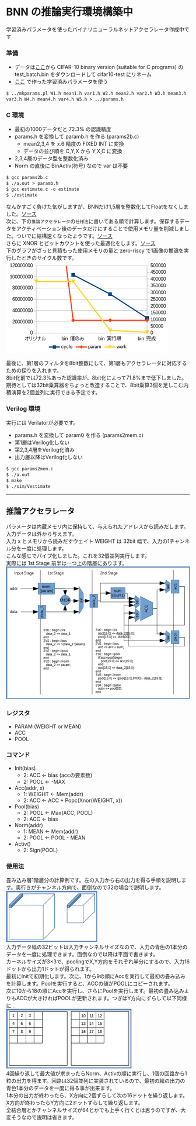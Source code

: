 # BNN の推論実行環境構築中
学習済みパラメータを使ったバイナリニューラルネットアクセラレータ作成中です
### 準備
- データは[ここ](https://www.cs.toronto.edu/~kriz/cifar.html)から CIFAR-10 binary version (suitable for C programs) の test_batch.bin をダウンロードして cifar10-test にリネーム
- [ここ](https://github.com/tom01h/deep-learning-from-scratch) で作った学習済みパラメータを使う

```
$ ../mkparams.pl W1.h mean1.h var1.h W2.h mean2.h var2.h W3.h mean3.h var3.h W4.h mean4.h var4.h W5.h > ../params.h
```

### C 環境
- 最初の1000データだと 72.3% の認識精度
- params.h を変換して paramb.h を作る (params2b.c)
  - mean2,3,4 を x.6 精度の FIXED INT に変換
  - データの並び順を C,Y,X から Y,X,C に変換
- 2,3,4層のデータ型を整数化済み
- Norm の直後に BinActiv(符号) なので var は不要

```
$ gcc params2b.c
$ ./a.out > paramb.h
$ gcc estimate.c -o estimate
$ ./estimate
```

なんかすごく負けた気がしますが、BNNだけ1,5層を整数化してFloatをなくしました。[ソース](https://github.com/tom01h/estimate-cnn/blob/a3716afd81e24c5a0d0e0fe16a9fce84ce9077a0/estimate.c)  
次に、下の```推論アクセラレータ```の```仕様法```に書いてある順で計算します。保存するデータをアクティベーション後のデータだけにすることで使用メモリ量を削減しました。ついでに結構速くなったようです。[ソース](https://github.com/tom01h/estimate-cnn/blob/5db29700ce188e95edac66567356262a1d111dc3/estimate.c)    
さらに XNOR とビットカウントを使った最適化をします。[ソース](https://github.com/tom01h/estimate-cnn/blob/0a085e5acad9c894536e968f0ba43b4a2232de9c/estimate.c)    
下のグラフがざっと見積もった使用メモリの量と zero-riscy で1画像の推論を実行したときのサイクル数です。  
![](BNN_cyc_mem.png)

最後に、第1層のフィルタを8bit整数にして、第1層もアクセラレータに対応するための探りを入れます。  
8bit化前では72.3%あった認識率が、8bit化によって71.8%まで低下しました。  
期待としては32bit乗算器をちょっと改造することで、8bit乗算3個を足しこむ内積演算を2個並列に実行できる予定です。

### Verilog 環境

実行には Verilatorが必要です。   
- params.h を変換して param0 を作る (params2mem.c)
- 第1層はVerilog化しない
- 第2,3,4層をVerilog化済み
- 出力層以降はVerilog化しない

```
$ gcc params2mem.c
$ ./a.out
$ make
$ ./sim/Vestimate
```

---

## 推論アクセラレータ
パラメータは内蔵メモリ内に保持して、与えられたアドレスから読みだします。  
入力データは外から与えます。  
入力 x とメモリから読みだすウェイト WEIGHT は 32bit 幅で、入力の1チャンネル分を一度に処理します。  
こんな感じでパイプ化しました。これを32個並列実行します。  
実際には 1st Stage 前半は一つ上の階層にあります。  
![](logic.png)

### レジスタ
- PARAM (WEIGHT or MEAN)
- ACC
- POOL

### コマンド
- Init(bias)
  - 2: ACC ← bias (accの要素数)
  - 2: POOL ← -MAX
- Acc(addr, x)
  - 1: WEIGHT ← Mem(addr)
  - 2: ACC ← ACC + Popc(Xnor(WEIGHT, x))
- Pool(bias)
  - 2: POOL ← Max(ACC, POOL)
  - 2: ACC ← bias
- Norm(addr)
  - 1: MEAN ← Mem(addr)
  - 2: POOL ← POOL - MEAN
- Activ()
  - 2: Sign(POOL)

### 使用法
畳み込み層1階層分の計算例です。左の入力から右の出力を得る手順を説明します。奥行きがチャンネル方向で、面倒なので32の場合で説明します。  
![](block.png)  
入力データ幅の32ビットは入力チャンネルサイズなので、入力の青色の1本分のデータを一度に処理できます。面倒なので以降は平面で書きます。  
カーネルサイズが3×3で、poolingでX,Y方向をそれぞれ半分にするので、入力16ドットから出力1ドットが得られます。  
最初にInitで初期化します。次に、1から9の順にAccを実行して最初の畳み込みを計算します。Poolを実行すると、ACCの値がPOOLにコピーされます。  
次に10から18の順にAccを実行し、さらにPoolを実行します。最初の畳み込みよりもACCが大きければPOOLが更新されます。つぎはY方向にずらして以下同様に…  
![](stride.png)  
4回繰り返して最大値が求まったらNorm、Activの順に実行し、1個の回路から1粒の出力を得ます。回路は32個並列に実装されているので、最初の絵の出力の青色1本分のデータを一度に得る事が出来ます。  
1本分の出力が終わったら、X方向に2個ずらして次の16ドットを繰り返します。X方向が終わったらY方向に2ドットずらして繰り返します。  
全結合層とかチャンネルサイズが64とかでも上手く行くとは思うのですが、大変そうなので説明は省きます。
